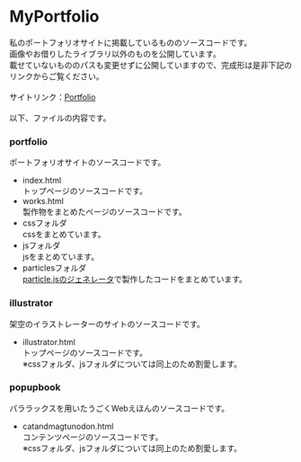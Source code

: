# MyPortfolio
私のポートフォリオサイトに掲載しているもののソースコードです。<br>
画像やお借りしたライブラリ以外のものを公開しています。<br>
載せていないもののパスも変更せずに公開していますので、完成形は是非下記のリンクからご覧ください。<br>
<br>サイトリンク：[Portfolio](https://yuko-fujtia.com/)<br>
<br>
以下、ファイルの内容です。
<br>  

### portfolio
ポートフォリオサイトのソースコードです。<br>
* index.html<br>
  トップページのソースコードです。 <br>
* works.html<br>
  製作物をまとめたページのソースコードです。<br>
* cssフォルダ<br>
  cssをまとめています。<br>
* jsフォルダ<br>
  jsをまとめています。<br>
* particlesフォルダ<br>
  [particle.jsのジェネレータ](https://vincentgarreau.com/particles.js/ "particle.js")で製作したコードをまとめています。<br>

### illustrator
架空のイラストレーターのサイトのソースコードです。<br>
* illustrator.html<br>
  トップページのソースコードです。<br>
※cssフォルダ、jsフォルダについては同上のため割愛します。<br>

### popupbook
パララックスを用いたうごくWebえほんのソースコードです。<br>
* catandmagtunodon.html<br>
  コンテンツページのソースコードです。<br>
※cssフォルダ、jsフォルダについては同上のため割愛します。<br>
